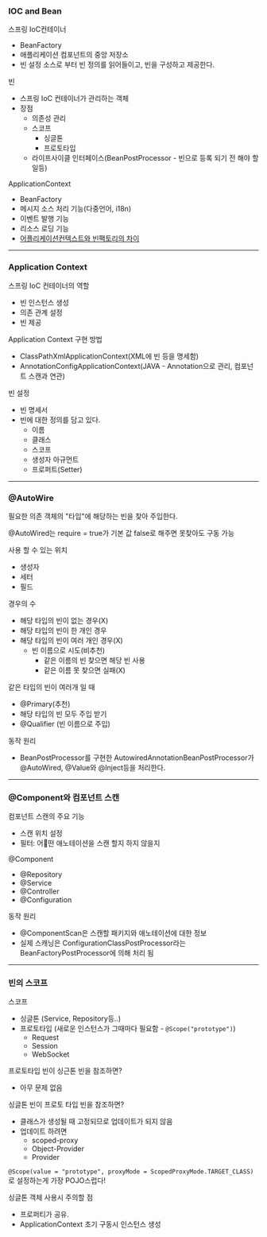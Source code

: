 ### IOC and Bean

스프링 IoC컨테이너

-   BeanFactory
-   애플리케이션 컴포넌트의 중앙 저장소
-   빈 설정 소스로 부터 빈 정의를 읽어들이고, 빈을 구성하고 제공한다.

빈

-   스프링 IoC 컨테이너가 관리하는 객체
-   장점
    -   의존성 관리
    -   스코프
        -   싱글톤
        -   프로토타입
    -   라이프사이클 인터페이스(BeanPostProcessor - 빈으로 등록 되기 전 해야 할 일등)

ApplicationContext

-   BeanFactory
-   메시지 소스 처리 기능(다중언어, i18n)
-   이벤트 발행 기능
-   리소스 로딩 기능
-   [어플리케이션컨텍스트와 빈팩토리의 차이](http://wonwoo.ml/index.php/post/1571)

---

### Application Context

스프링 IoC 컨테이너의 역할

-   빈 인스턴스 생성
-   의존 관계 설정
-   빈 제공

Application Context 구현 방법

-   ClassPathXmlApplicationContext(XML에 빈 등을 명세함)
-   AnnotationConfigApplicationContext(JAVA - Annotation으로 관리, 컴포넌트 스캔과 연관)

빈 설정

-   빈 명세서
-   빈에 대한 정의를 담고 있다.
    -   이름
    -   클래스
    -   스코프
    -   생성자 아규먼트
    -   프로퍼트(Setter)

---

### @AutoWire

필요한 의존 객체의 "타입"에 해당하는 빈을 찾아 주입한다.

@AutoWired는 require = true가 기본 값 false로 해주면 못찾아도 구동 가능

사용 할 수 있는 위치

-   생성자
-   세터
-   필드

경우의 수

-   해당 타입의 빈이 없는 경우(X)
-   해당 타입의 빈이 한 개인 경우
-   해당 타입의 빈이 여러 개인 경우(X)
    -   빈 이름으로 시도(비추천)
        -   같은 이름의 빈 찾으면 해당 빈 사용
        -   같은 이름 못 찾으면 실패(X)

같은 타입의 빈이 여러개 일 때

-   @Primary(추천)
-   해당 타입의 빈 모두 주입 받기
-   @Qualifier (빈 이름으로 주입)

동작 원리

-   BeanPostProcessor를 구현한 AutowiredAnnotationBeanPostProcessor가 @AutoWired, @Value와 @Inject등을 처리한다.

---

### @Component와 컴포넌트 스캔

컴포넌트 스캔의 주요 기능

-   스캔 위치 설정
-   필터: 어떤 애노테이션을 스캔 할지 하지 않을지

@Component

-   @Repository
-   @Service
-   @Controller
-   @Configuration

동작 원리

-   @ComponentScan은 스캔할 패키지와 애노테이션에 대한 정보
-   실제 스캐닝은 ConfigurationClassPostProcessor라는 BeanFactoryPostProcessor에 의해 처리 됨

---

### 빈의 스코프

스코프

-   싱글톤 (Service, Repository등..)
-   프로토타입 (새로운 인스턴스가 그때마다 필요함 - `@Scope("prototype")`)
    -   Request
    -   Session
    -   WebSocket

프로토타입 빈이 싱근톤 빈을 참조하면?

-   아무 문제 없음

싱글톤 빈이 프로토 타입 빈을 참조하면?

-   클래스가 생성될 때 고정되므로 업데이트가 되지 않음
-   업데이트 하려면
    -   scoped-proxy
    -   Object-Provider
    -   Provider

`@Scope(value = "prototype", proxyMode = ScopedProxyMode.TARGET_CLASS)`로 설정하는게
가장 POJO스럽다!

싱글톤 객체 사용시 주의할 점

-   프로퍼티가 공유.
-   ApplicationContext 초기 구동시 인스턴스 생성
